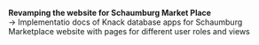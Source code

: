 **Revamping the website for Schaumburg Market Place** </br>
-> Implementatio docs of Knack database apps for Schaumburg Marketplace website with pages for different user roles and views
